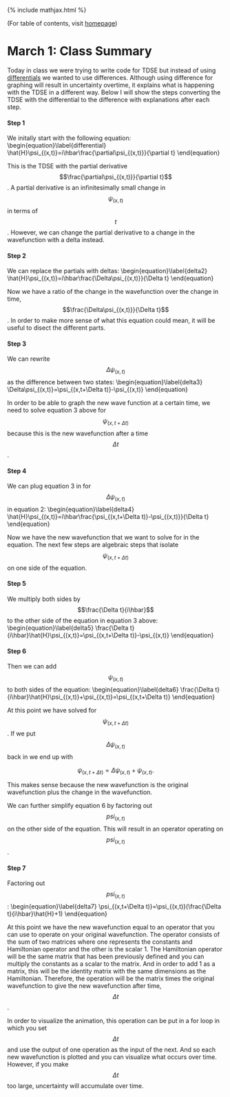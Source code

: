 {% include mathjax.html %}

(For table of contents, visit [homepage](/README.md))

# March 1: Class Summary

Today in class we were trying to write code for TDSE but instead of using [differentials](TDSE.md) we wanted to use differences. Although using difference for graphing will result in uncertainty overtime, it explains what is happening with the TDSE in a different way. Below I will show the steps converting the TDSE with the differential to the difference with explanations after each step.

#### Step 1

We initally start with the following equation:
  \begin{equation}\label{differential}
    \hat{H}\psi_{(x,t)}=i\hbar\frac{\partial\psi_{(x,t)}}{\partial t}
\end{equation}

This is the TDSE with the partial derivative $$\frac{\partial\psi_{(x,t)}}{\partial t}$$. A partial derivative is an infinitesimally small change in $$\psi_{(x,t)}$$ in terms of $$t$$. However, we can change the partial derivative to a change in the wavefunction with a delta instead.

#### Step 2

We can replace the partials with deltas:
  \begin{equation}\label{delta2}
    \hat{H}\psi_{(x,t)}=i\hbar\frac{\Delta\psi_{(x,t)}}{\Delta t}
\end{equation}

Now we have a ratio of the change in the wavefunction over the change in time, $$\frac{\Delta\psi_{(x,t)}}{\Delta t}$$. In order to make more sense of what this equation could mean, it will be useful to disect the different parts.

#### Step 3

We can rewrite $$\Delta\psi_{(x,t)}$$ as the difference between two states:
  \begin{equation}\label{delta3}
    \Delta\psi_{(x,t)}=\psi_{(x,t+\Delta t)}-\psi_{(x,t)}
\end{equation}

In order to be able to graph the new wave function at a certain time, we need to solve equation 3 above for $$\psi_{(x,t+\Delta t)}$$ because this is the new wavefunction after a time $$\Delta t$$. 

#### Step 4

We can plug equation 3 in for $$\Delta\psi_{(x,t)}$$ in equation 2:
  \begin{equation}\label{delta4}
    \hat{H}\psi_{(x,t)}=i\hbar\frac{\psi_{(x,t+\Delta t)}-\psi_{(x,t)}}{\Delta t}
\end{equation}

Now we have the new wavefunction that we want to solve for in the equation. The next few steps are algebraic steps that isolate $$\psi_{(x,t+\Delta t)}$$ on one side of the equation.

#### Step 5

We multiply both sides by $$\frac{\Delta t}{i\hbar}$$ to the other side of the equation in equation 3 above:
  \begin{equation}\label{delta5}
    \frac{\Delta t}{i\hbar}\hat{H}\psi_{(x,t)}=\psi_{(x,t+\Delta t)}-\psi_{(x,t)}
\end{equation}

#### Step 6

Then we can add $$\psi_{(x,t)}$$ to both sides of the equation:
  \begin{equation}\label{delta6}
    \frac{\Delta t}{i\hbar}\hat{H}\psi_{(x,t)}+\psi_{(x,t)}=\psi_{(x,t+\Delta t)}
\end{equation}

At this point we have solved for $$\psi_{(x,t+\Delta t)}$$. If we put $$\Delta\psi_{(x,t)}$$ back in we end up with 

$$\psi_{(x,t+\Delta t)}=\Delta\psi_{(x,t)}+\psi_{(x,t)}.$$

This makes sense because the new wavefunction is the original wavefunction plus the change in the wavefunction. 

We can further simplify equation 6 by factoring out $$psi_{(x,t)}$$ on the other side of the equation. This will result in an operator operating on $$psi_{(x,t)}$$.

#### Step 7

Factoring out $$psi_{(x,t)}$$:
  \begin{equation}\label{delta7}
    \psi_{(x,t+\Delta t)}=\psi_{(x,t)}(\frac{\Delta t}{i\hbar}\hat{H}+1)
\end{equation}

At this point we have the new wavefunction equal to an operator that you can use to operate on your original wavefunction. The operator consists of the sum of two matrices where one represents the constants and Hamiltonian operator and the other is the scalar 1. The Hamiltonian operator will be the same matrix that has been previously defined and you can multiply the constants as a scalar to the matrix. And in order to add 1 as a matrix, this will be the identity matrix with the same dimensions as the Hamiltonian. Therefore, the operation will be the matrix times the original wavefunction to give the new wavefunction after time, $$\Delta t$$. 

In order to visualize the animation, this operation can be put in a for loop in which you set $$\Delta t$$ and use the output of one operation as the input of the next. And so each new wavefunction is plotted and you can visualize what occurs over time. However, if you make $$\Delta t$$ too large, uncertainty will accumulate over time. 

